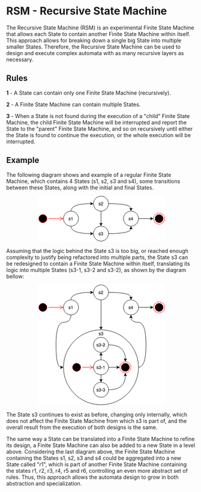 # RSM - Recursive State Machine
The Recursive State Machine (RSM) is an experimental Finite State Machine that allows each State to contain another Finite State Machine within itself. This approach allows for breaking down a single big State into multiple smaller States. Therefore, the Recursive State Machine can be used to design and execute complex automata with as many recursive layers as necessary.

## Rules
**1** - A State can contain only one Finite State Machine (recursively).

**2** - A Finite State Machine can contain multiple States.

**3** - When a State is not found during the execution of a "child" Finite State Machine, the child Finite State Machine will be interrupted and report the State to the "parent" Finite State Machine, and so on recursively until either the State is found to continue the execution, or the whole execution will be interrupted.

## Example

The following diagram shows and example of a regular Finite State Machine, which contains 4 States (s1, s2, s3 and s4), some transitions between these States, along with the initial and final States. 

<p align="center">
  <img src="src/main/resources/diagram1.png" />
</p>

Assuming that the logic behind the State s3 is too big, or reached enough complexity to justify being refactored into multiple parts, the State s3 can be redesigned to contain a Finite State Machine within itself, translating its logic into multiple States (s3-1, s3-2 and s3-2), as shown by the diagram bellow:

<p align="center">
  <img src="src/main/resources/diagram2.png" />
</p>

The State s3 continues to exist as before, changing only internally, which does not affect the Finite State Machine from which s3 is part of, and the overall result from the execution of both designs is the same.

The same way a State can be translated into a Finite State Machine to refine its design, a Finite State Machine can also be added to a new State in a level above. Considering the last diagram above, the Finite State Machine containing the States s1, s2, s3 and s4 could be aggregated into a new State called "r1", which is part of another Finite State Machine containing the states r1, r2, r3, r4, r5 and r6, controlling an even more abstract set of rules. Thus, this approach allows the automata design to grow in both abstraction and specialization.

